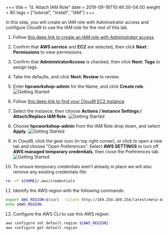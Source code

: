 +++
title = "d. Attach IAM Role"
date = 2019-09-18T10:46:30-04:00
weight = 80
tags = ["tutorial", "install", "IAM"]
+++

In this step, you will create an IAM role with Administrator access and configure Cloud9 to use the IAM role for the rest of this lab.

1. Follow [this deep link to create an IAM role with Administrator access](https://console.aws.amazon.com/iam/home#/roles$new?step=review&commonUseCase=EC2%2BEC2&selectedUseCase=EC2&policies=arn:aws:iam::aws:policy%2FAdministratorAccess).

2. Confirm that **AWS service** and **EC2** are selected, then click **Next: Permissions** to view permissions.

3. Confirm that **AdministratorAccess** is checked, then click **Next: Tags** to assign tags.

4. Take the defaults, and click **Next: Review** to review.

5. Enter **hpcworkshop-admin** for the Name, and click **Create role**. 
![Getting Started](/images/introductory-steps/iam-role-1.png)

6. Follow [this deep link to find your Cloud9 EC2 instance](https://console.aws.amazon.com/ec2/v2/home?#Instances:search=cloud9;sort=desc:launchTime).

7. Select the instance, then choose **Actions / Instance Settings / Attach/Replace IAM Role**. 
![Getting Started](/images/introductory-steps/iam-role-2.png)

8. Choose **hpcworkshop-admin** from the IAM Role drop down, and select **Apply**.
![Getting Started](/images/introductory-steps/iam-role-3.png)

9. In Cloud9, click the gear icon (in top right corner), or click to open a new tab and choose “Open Preferences”. Select **AWS SETTINGS** to turn off **AWS managed temporary credentials**, then close the Preferences tab.
![Getting Started](/images/introductory-steps/c9disableiam.png)

10. To ensure temporary credentials aren’t already in place we will also remove any existing credentials file:

```bash
rm -vf ${HOME}/.aws/credentials
```

11. Identify the AWS region with the following commands:

```bash
export AWS_REGION=$(curl --silent http://169.254.169.254/latest/meta-data/placement/region)
echo $AWS_REGION
```

12. Configure the AWS CLI to use this AWS region:

```bash
aws configure set default.region ${AWS_REGION}
aws configure get default.region
```
